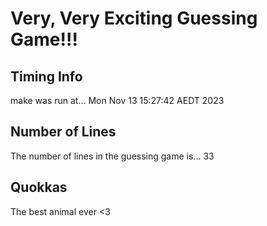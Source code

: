 # Very, Very Exciting Guessing Game!!!
## Timing Info
make was run at... 
Mon Nov 13 15:27:42 AEDT 2023
## Number of Lines
The number of lines in the guessing game is...
33
## Quokkas
The best animal ever <3
